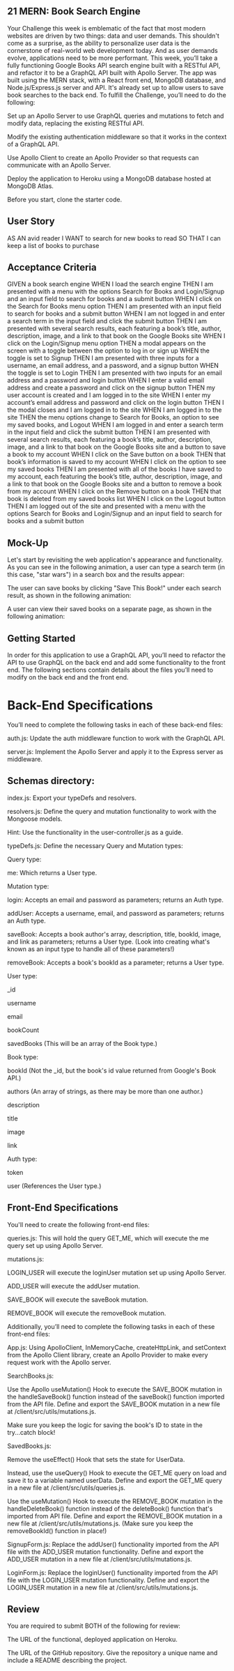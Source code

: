 ## 21 MERN: Book Search Engine
Your Challenge this week is emblematic of the fact that most modern websites are driven by two things: data and user demands. This shouldn't come as a surprise, as the ability to personalize user data is the cornerstone of real-world web development today. And as user demands evolve, applications need to be more performant.
This week, you’ll take a fully functioning Google Books API search engine built with a RESTful API, and refactor it to be a GraphQL API built with Apollo Server. The app was built using the MERN stack, with a React front end, MongoDB database, and Node.js/Express.js server and API. It's already set up to allow users to save book searches to the back end.
To fulfill the Challenge, you’ll need to do the following:


Set up an Apollo Server to use GraphQL queries and mutations to fetch and modify data, replacing the existing RESTful API.


Modify the existing authentication middleware so that it works in the context of a GraphQL API.


Use Apollo Client to create an Apollo Provider so that requests can communicate with an Apollo Server.


Deploy the application to Heroku using a MongoDB database hosted at MongoDB Atlas.


Before you start, clone the starter code.

## User Story
AS AN avid reader
I WANT to search for new books to read
SO THAT I can keep a list of books to purchase

## Acceptance Criteria
GIVEN a book search engine
WHEN I load the search engine
THEN I am presented with a menu with the options Search for Books and Login/Signup and an input field to search for books and a submit button
WHEN I click on the Search for Books menu option
THEN I am presented with an input field to search for books and a submit button
WHEN I am not logged in and enter a search term in the input field and click the submit button
THEN I am presented with several search results, each featuring a book’s title, author, description, image, and a link to that book on the Google Books site
WHEN I click on the Login/Signup menu option
THEN a modal appears on the screen with a toggle between the option to log in or sign up
WHEN the toggle is set to Signup
THEN I am presented with three inputs for a username, an email address, and a password, and a signup button
WHEN the toggle is set to Login
THEN I am presented with two inputs for an email address and a password and login button
WHEN I enter a valid email address and create a password and click on the signup button
THEN my user account is created and I am logged in to the site
WHEN I enter my account’s email address and password and click on the login button
THEN I the modal closes and I am logged in to the site
WHEN I am logged in to the site
THEN the menu options change to Search for Books, an option to see my saved books, and Logout
WHEN I am logged in and enter a search term in the input field and click the submit button
THEN I am presented with several search results, each featuring a book’s title, author, description, image, and a link to that book on the Google Books site and a button to save a book to my account
WHEN I click on the Save button on a book
THEN that book’s information is saved to my account
WHEN I click on the option to see my saved books
THEN I am presented with all of the books I have saved to my account, each featuring the book’s title, author, description, image, and a link to that book on the Google Books site and a button to remove a book from my account
WHEN I click on the Remove button on a book
THEN that book is deleted from my saved books list
WHEN I click on the Logout button
THEN I am logged out of the site and presented with a menu with the options Search for Books and Login/Signup and an input field to search for books and a submit button  

## Mock-Up
Let's start by revisiting the web application's appearance and functionality.
As you can see in the following animation, a user can type a search term (in this case, "star wars") in a search box and the results appear:

The user can save books by clicking "Save This Book!" under each search result, as shown in the following animation:

A user can view their saved books on a separate page, as shown in the following animation:


## Getting Started
In order for this application to use a GraphQL API, you’ll need to refactor the API to use GraphQL on the back end and add some functionality to the front end. The following sections contain details about the files you’ll need to modify on the back end and the front end.

# Back-End Specifications
You’ll need to complete the following tasks in each of these back-end files:


auth.js: Update the auth middleware function to work with the GraphQL API.


server.js: Implement the Apollo Server and apply it to the Express server as middleware.

## Schemas directory:


index.js: Export your typeDefs and resolvers.


resolvers.js: Define the query and mutation functionality to work with the Mongoose models.

Hint: Use the functionality in the user-controller.js as a guide.



typeDefs.js: Define the necessary Query and Mutation types:


Query type:


me: Which returns a User type.



Mutation type:


login: Accepts an email and password as parameters; returns an Auth type.


addUser: Accepts a username, email, and password as parameters; returns an Auth type.


saveBook: Accepts a book author's array, description, title, bookId, image, and link as parameters; returns a User type. (Look into creating what's known as an input type to handle all of these parameters!)


removeBook: Accepts a book's bookId as a parameter; returns a User type.




User type:


_id


username


email


bookCount


savedBooks (This will be an array of the Book type.)




Book type:


bookId (Not the _id, but the book's id value returned from Google's Book API.)


authors (An array of strings, as there may be more than one author.)


description


title


image


link




Auth type:


token


user (References the User type.)


## Front-End Specifications
You'll need to create the following front-end files:


queries.js: This will hold the query GET_ME, which will execute the me query set up using Apollo Server.


mutations.js:


LOGIN_USER will execute the loginUser mutation set up using Apollo Server.


ADD_USER will execute the addUser mutation.


SAVE_BOOK will execute the saveBook mutation.


REMOVE_BOOK will execute the removeBook mutation.




Additionally, you’ll need to complete the following tasks in each of these front-end files:


App.js: Using ApolloClient, InMemoryCache, createHttpLink, and setContext from the Apollo Client library, create an Apollo Provider to make every request work with the Apollo server.


SearchBooks.js:


Use the Apollo useMutation() Hook to execute the SAVE_BOOK mutation in the handleSaveBook() function instead of the saveBook() function imported from the API file. Define and export the SAVE_BOOK mutation in a new file at /client/src/utils/mutations.js.


Make sure you keep the logic for saving the book's ID to state in the try...catch block!




SavedBooks.js:


Remove the useEffect() Hook that sets the state for UserData.


Instead, use the useQuery() Hook to execute the GET_ME query on load and save it to a variable named userData. Define and export the GET_ME query in a new file at /client/src/utils/queries.js.


Use the useMutation() Hook to execute the REMOVE_BOOK mutation in the handleDeleteBook() function instead of the deleteBook() function that's imported from API file. Define and export the REMOVE_BOOK mutation in a new file at /client/src/utils/mutations.js. (Make sure you keep the removeBookId() function in place!)




SignupForm.js: Replace the addUser() functionality imported from the API file with the ADD_USER mutation functionality. Define and export the ADD_USER mutation in a new file at /client/src/utils/mutations.js.


LoginForm.js: Replace the loginUser() functionality imported from the API file with the LOGIN_USER mutation functionality. Define and export the LOGIN_USER mutation in a new file at /client/src/utils/mutations.js.



## Review
You are required to submit BOTH of the following for review:


The URL of the functional, deployed application on Heroku.


The URL of the GitHub repository. Give the repository a unique name and include a README describing the project.